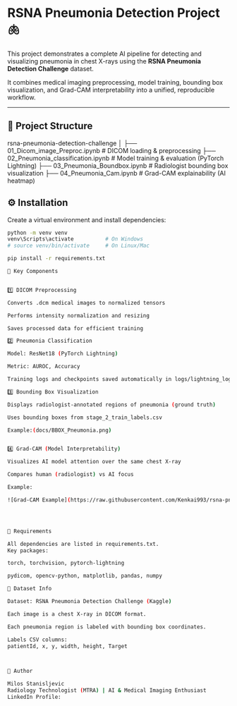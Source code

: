 # RSNA Pneumonia Detection Project 🫁

This project demonstrates a complete AI pipeline for detecting and visualizing pneumonia in chest X-rays using the **RSNA Pneumonia Detection Challenge** dataset.

It combines medical imaging preprocessing, model training, bounding box visualization, and Grad-CAM interpretability into a unified, reproducible workflow.

---

## 📁 Project Structure
rsna-pneumonia-detection-challenge
│
├── 01_Dicom_image_Preproc.ipynb # DICOM loading & preprocessing
├── 02_Pneumonia_classification.ipynb # Model training & evaluation (PyTorch Lightning)
├── 03_Pneumonia_Boundbox.ipynb # Radiologist bounding box visualization
├── 04_Pneumonia_Cam.ipynb # Grad-CAM explainability (AI heatmap)


## ⚙️ Installation

Create a virtual environment and install dependencies:

```bash
python -m venv venv
venv\Scripts\activate          # On Windows
# source venv/bin/activate     # On Linux/Mac

pip install -r requirements.txt

🧠 Key Components


1️⃣ DICOM Preprocessing

Converts .dcm medical images to normalized tensors

Performs intensity normalization and resizing

Saves processed data for efficient training

2️⃣ Pneumonia Classification

Model: ResNet18 (PyTorch Lightning)

Metric: AUROC, Accuracy

Training logs and checkpoints saved automatically in logs/lightning_logs/

3️⃣ Bounding Box Visualization

Displays radiologist-annotated regions of pneumonia (ground truth)

Uses bounding boxes from stage_2_train_labels.csv

Example:(docs/BBOX_Pneumonia.png)


4️⃣ Grad-CAM (Model Interpretability)

Visualizes AI model attention over the same chest X-ray

Compares human (radiologist) vs AI focus

Example:

![Grad-CAM Example](https://raw.githubusercontent.com/Kenkai993/rsna-pneumonia-detection/main/Pneumonia%20detection%20project/docs/Heatmap_Pneumonia.png)




🧩 Requirements

All dependencies are listed in requirements.txt.
Key packages:

torch, torchvision, pytorch-lightning

pydicom, opencv-python, matplotlib, pandas, numpy

🩻 Dataset Info

Dataset: RSNA Pneumonia Detection Challenge (Kaggle)

Each image is a chest X-ray in DICOM format.

Each pneumonia region is labeled with bounding box coordinates.

Labels CSV columns:
patientId, x, y, width, height, Target



🧩 Author

Milos Stanisljevic
Radiology Technologist (MTRA) | AI & Medical Imaging Enthusiast
LinkedIn Profile:
 
